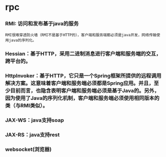 # rpc

### RMI: 访问和发布基于java的服务
	RMI很难穿透防火墙（RMI不是基于HTTP的），客户端和服务端都必须是java开发，网络传输使用java的序列化。	

### Hessian：基于HTTP，采用二进制消息进行客户端和服务端的交互，跨平台的。
### HttpInvoker：基于HTTP，它只是一个Spring框架所提供的远程调用解决方案。这意味着客户端和服务端必须都是Spring应用。并且，至少目前而言，也隐含表明客户端和服务端必须是基于Java的。另外，因为使用了Java的序列化机制，客户端和服务端必须使用相同版本的类（与RMI类似）。
			
### JAX-WS：java支持soap
### JAX-RS：java支持rest

### websocket(浏览器)
